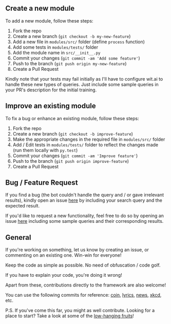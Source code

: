 ## Create a new module

To add a new module, follow these steps:

1. Fork the repo
2. Create a new branch (`git checkout -b my-new-feature`)
3. Add a new file in `modules/src/` folder (define `process` function)
4. Add some tests in `modules/tests/` folder
5. Add the module name in `src/__init__.py`
6. Commit your changes (`git commit -am 'Add some feature'`)
7. Push to the branch (`git push origin my-new-feature`)
8. Create a Pull Request 

Kindly note that your tests may fail initially as I'll have to configure wit.ai to handle these new types of queries. Just include some sample queries in your PR's description for the initial training.

## Improve an existing module

To fix a bug or enhance an existing module, follow these steps:

1. Fork the repo
2. Create a new branch (`git checkout -b improve-feature`)
3. Make the appropriate changes in the required file in `modules/src/` folder
4. Add / Edit tests in `modules/tests/` folder to reflect the changes made (run them locally with `py.test`)
5. Commit your changes (`git commit -am 'Improve feature'`)
6. Push to the branch (`git push origin improve-feature`)
7. Create a Pull Request 

## Bug / Feature Request

If you find a bug (the bot couldn't handle the query and / or gave irrelevant results), kindly open an issue [here](https://github.com/swapagarwal/JARVIS-on-Messenger/issues/new) by including your search query and the expected result.

If you'd like to request a new functionality, feel free to do so by opening an issue [here](https://github.com/swapagarwal/JARVIS-on-Messenger/issues/new) including some sample queries and their corresponding results.

## General

If you're working on something, let us know by creating an issue, or commenting on an existing one. Win-win for everyone!

Keep the code as simple as possible. No need of obfuscation / code golf.

If you have to explain your code, you're doing it wrong!

Apart from these, contributions directly to the framework are also welcome!

You can use the following commits for reference: [coin](https://github.com/swapagarwal/JARVIS-on-Messenger/commit/e3f9f587b9b6d05efb1a2769a4cd75fb4855b4f9), [lyrics](https://github.com/swapagarwal/JARVIS-on-Messenger/commit/d3e7b7c969cc3ca1f8276bab0357c9f3c680b236), [news](https://github.com/swapagarwal/JARVIS-on-Messenger/commit/59beb1ca0a0f5210ebf44809282d0cc7d3d42874), [xkcd](https://github.com/swapagarwal/JARVIS-on-Messenger/commit/e322d312525545d1993fe9bda1c5d78f1407095e), etc.

P.S. If you've come this far, you might as well contribute.
Looking for a place to start? Take a look at some of the [low-hanging fruits](https://github.com/swapagarwal/JARVIS-on-Messenger/labels/Low-Hanging%20Fruit)!
